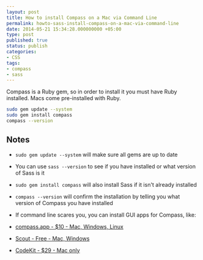 ```yaml
---
layout: post
title: How to install Compass on a Mac via Command Line
permalink: howto-sass-install-compass-on-a-mac-via-command-line
date: 2014-05-21 15:34:28.000000000 +05:00
type: post
published: true
status: publish
categories:
- CSS
tags:
- compass
- sass
---
```


Compass is a Ruby gem, so in order to install it you must have Ruby installed. Macs come pre-installed with Ruby.

```bash
sudo gem update --system
sudo gem install compass 
compass --version
```

Notes
---

- `sudo gem update --system` will make sure all gems are up to date
- You can use `sass --version` to see if you have installed or what version of Sass is it
- `sudo gem install compass` will also install Sass if it isn't already installed
- `compass --version` will confirm the installation by telling you what version of Compass you have installed
- If command line scares you, you can install GUI apps for Compass, like: 

- [compass.app - $10 - Mac, Windows, Linux](http://compass.kkbox.com)  
- [Scout - Free - Mac, Windows](http://mhs.github.io/scout-app/)  
- [CodeKit - $29 - Mac only](https://incident57.com/codekit/)  